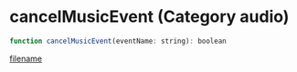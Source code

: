 # cancelMusicEvent (Category audio)

```js
function cancelMusicEvent(eventName: string): boolean
```

[filename](cancelMusicEvent_m.md ':include')